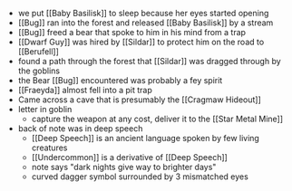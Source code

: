 - we put [[Baby Basilisk]] to sleep because her eyes started opening
- [[Bug]] ran into the forest and released [[Baby Basilisk]] by a stream
- [[Bug]] freed a bear that spoke to him in his mind from a trap
- [[Dwarf Guy]] was hired by [[Sildar]] to protect him on the road to [[Berufell]]
- found a path through the forest that [[Sildar]] was dragged through by the goblins
- the Bear [[Bug]] encountered was probably a fey spirit
- [[Fraeyda]] almost fell into a pit trap
- Came across a cave that is presumably the [[Cragmaw Hideout]]
- letter in goblin
    - capture the weapon at any cost, deliver it to the [[Star Metal Mine]]
- back of note was in deep speech
    - [[Deep Speech]] is an ancient language spoken by few living creatures
    - [[Undercommon]] is a derivative of [[Deep Speech]]
    - note says "dark nights give way to brighter days"
    - curved dagger symbol surrounded by 3 mismatched eyes
